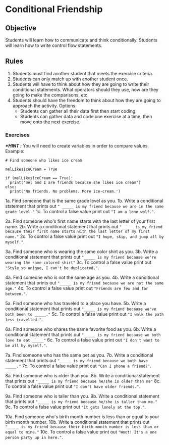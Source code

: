 # Conditional Friendship

## Objective

Students will learn how to communicate and think conditionally. Students will learn how to write control flow statements.

## Rules

1.  Students must find another student that meets the exercise criteria.
2.  Students can only match up with another student once.
3.  Students will have to think about how they are going to write their conditional statements. What operators should they use, how are they going to make the comparisons, etc.
4.  Students should have the freedom to think about how they are going to approach the activity.
    Options:
    * Students can gather all their data first then start coding.
    * Students can gather data and code one exercise at a time, then move onto the next exercise.

### Exercises

**_\*HINT :_** You will need to create variables in order to compare values.
Example:

```
# Find someone who likes ice cream

melLikesIceCream = True

if (melLikesIceCream == True):
  print('mel and I are friends because she likes ice cream')
else:
  print('No friends. No problems. More ice-cream.')
```

1a. Find someone that is the same grade level as you.
1b. Write a conditional statement that prints out `" _____ is my friend because we are in the same grade level."`
1c. To control a false value print out `"I am a lone wolf."`.

2a. Find someone who's first name starts with the last letter of your first name.
2b. Write a conditional statement that prints out `"_____ is my friend because their first name starts with the last letter of my first name."`
2c. To control a false value print out `"I hope, skip, and jump all by myself."`.

3a. Find someone who is wearing the same color shirt as you.
3b. Write a conditional statement that prints out `"_____ is my friend because we're wearing the same colored shirt"`
3c. To control a false value print out `"Style so unique, I can't be duplicated."`.

4a. Find someone who is not the same age as you.
4b. Write a conditional statement that prints out `"_____ is my friend because we are not the same age."`
4c. To control a false value print out `"Friends are few and far between."`.

5a. Find someone who has traveled to a place you have.
5b. Write a conditional statement that prints out `"_____ is my friend because we've both been to _____."`
5c. To control a false value print out `"I walk the path less travelled."`.

6a. Find someone who shares the same favorite food as you.
6b. Write a conditional statement that prints out `"_____ is my friend because we both love to eat _____"`
6c. To control a false value print out `"I don't want to be all by myself."`.

7a. Find someone who has the same pet as you.
7b. Write a conditional statement that prints out `"_____ is my friend because we both have _____."`
7c. To control a false value print out `"Can I phone a friend?"`.

8a. Find someone who is older than you.
8b. Write a conditional statement that prints out `"_____ is my friend because he/she is older than me"`
8c. To control a false value print out `"I don't have older friends."`.

9a. Find someone who is taller than you.
9b. Write a conditional statement that prints out `"_____ is my friend because he/she is taller than me."`
9c. To control a false value print out `"It gets lonely at the top."`.

10a. Find someone who's birth month number is less than or equal to your birth month number.
10b. Write a conditional statement that prints out `"_____ is my friend because their birth month number is less than or equal to mine."`
10c. To control a false value print out `"Woot! It's a one person party up in here."`.

